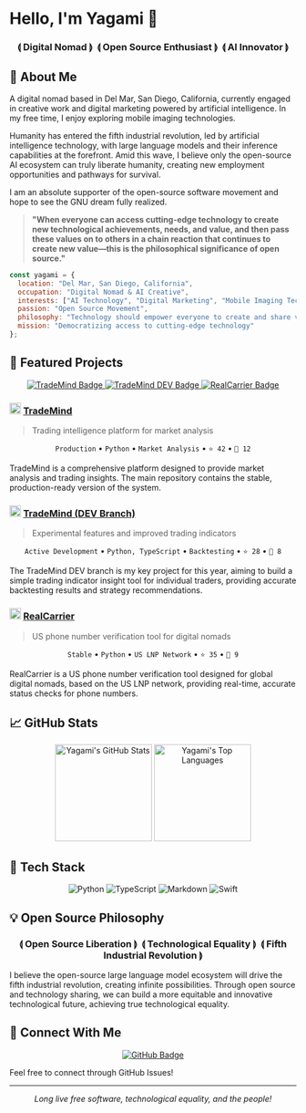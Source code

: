# Hello, I'm Yagami 👋

<div align="center">
  <h3>
    <b>⟬</b> Digital Nomad <b>⟭</b>&nbsp;&nbsp;<b>⟬</b> Open Source Enthusiast <b>⟭</b>&nbsp;&nbsp;<b>⟬</b> AI Innovator <b>⟭</b>
  </h3>
</div>

## 🌊 About Me

A digital nomad based in Del Mar, San Diego, California, currently engaged in creative work and digital marketing powered by artificial intelligence. In my free time, I enjoy exploring mobile imaging technologies.

Humanity has entered the fifth industrial revolution, led by artificial intelligence technology, with large language models and their inference capabilities at the forefront. Amid this wave, I believe only the open-source AI ecosystem can truly liberate humanity, creating new employment opportunities and pathways for survival.

I am an absolute supporter of the open-source software movement and hope to see the GNU dream fully realized.

> **"When everyone can access cutting-edge technology to create new technological achievements, needs, and value, and then pass these values on to others in a chain reaction that continues to create new value—this is the philosophical significance of open source."**

```javascript
const yagami = {
  location: "Del Mar, San Diego, California",
  occupation: "Digital Nomad & AI Creative",
  interests: ["AI Technology", "Digital Marketing", "Mobile Imaging Tech"],
  passion: "Open Source Movement",
  philosophy: "Technology should empower everyone to create and share value",
  mission: "Democratizing access to cutting-edge technology"
};
```

## 🚀 Featured Projects

<div align="center">
  <a href="https://github.com/yagami1997/TradeMind">
    <img src="https://img.shields.io/badge/TradeMind-Main_Project-4682B4?style=for-the-badge&logo=github" alt="TradeMind Badge"/>
  </a>
  <a href="https://github.com/yagami1997/TradeMind/tree/dev">
    <img src="https://img.shields.io/badge/TradeMind_DEV-Featured_Branch-5F9EA0?style=for-the-badge&logo=github" alt="TradeMind DEV Badge"/>
  </a>
  <a href="https://github.com/yagami1997/RealCarrier">
    <img src="https://img.shields.io/badge/RealCarrier-Secondary_Project-9370DB?style=for-the-badge&logo=github" alt="RealCarrier Badge"/>
  </a>
</div>

### <img src="https://img.shields.io/badge/📊-4682B4" alt="Chart Icon" height="20"/> [TradeMind](https://github.com/yagami1997/TradeMind)

> Trading intelligence platform for market analysis

<div align="center">
  <code>Production</code> •
  <code>Python</code> •
  <code>Market Analysis</code> •
  <code>⭐ 42</code> •
  <code>🔱 12</code>
</div>

TradeMind is a comprehensive platform designed to provide market analysis and trading insights. The main repository contains the stable, production-ready version of the system.

### <img src="https://img.shields.io/badge/🔬-5F9EA0" alt="Lab Icon" height="20"/> [TradeMind (DEV Branch)](https://github.com/yagami1997/TradeMind/tree/dev)

> Experimental features and improved trading indicators

<div align="center">
  <code>Active Development</code> •
  <code>Python, TypeScript</code> •
  <code>Backtesting</code> •
  <code>⭐ 28</code> •
  <code>🔱 8</code>
</div>

The TradeMind DEV branch is my key project for this year, aiming to build a simple trading indicator insight tool for individual traders, providing accurate backtesting results and strategy recommendations.

### <img src="https://img.shields.io/badge/🌐-9370DB" alt="Globe Icon" height="20"/> [RealCarrier](https://github.com/yagami1997/RealCarrier)

> US phone number verification tool for digital nomads

<div align="center">
  <code>Stable</code> •
  <code>Python</code> •
  <code>US LNP Network</code> •
  <code>⭐ 35</code> •
  <code>🔱 9</code>
</div>

RealCarrier is a US phone number verification tool designed for global digital nomads, based on the US LNP network, providing real-time, accurate status checks for phone numbers.

## 📈 GitHub Stats

<div align="center">
  <img src="https://github-readme-stats.vercel.app/api?username=yagami1997&show_icons=true&theme=tokyonight&hide_border=true" alt="Yagami's GitHub Stats" height="170"/>
  <img src="https://github-readme-stats.vercel.app/api/top-langs/?username=yagami1997&layout=compact&theme=tokyonight&hide_border=true" alt="Yagami's Top Languages" height="170"/>
</div>

## 🔧 Tech Stack

<div align="center">

![Python](https://img.shields.io/badge/python-3670A0?style=for-the-badge&logo=python&logoColor=ffdd54)
![TypeScript](https://img.shields.io/badge/typescript-%23007ACC.svg?style=for-the-badge&logo=typescript&logoColor=white)
![Markdown](https://img.shields.io/badge/markdown-%23000000.svg?style=for-the-badge&logo=markdown&logoColor=white)
![Swift](https://img.shields.io/badge/swift-F54A2A?style=for-the-badge&logo=swift&logoColor=white)

</div>

## 💡 Open Source Philosophy

<div align="center">
  <h3>
    <b>⟬</b> Open Source Liberation <b>⟭</b>&nbsp;&nbsp;<b>⟬</b> Technological Equality <b>⟭</b>&nbsp;&nbsp;<b>⟬</b> Fifth Industrial Revolution <b>⟭</b>
  </h3>
</div>

I believe the open-source large language model ecosystem will drive the fifth industrial revolution, creating infinite possibilities. Through open source and technology sharing, we can build a more equitable and innovative technological future, achieving true technological equality.

## 💬 Connect With Me

<div align="center">
  <a href="https://github.com/yagami1997">
    <img src="https://img.shields.io/badge/GitHub-Follow-6495ED?style=for-the-badge&logo=github" alt="GitHub Badge"/>
  </a>
</div>

Feel free to connect through GitHub Issues!

---

<div align="center">
  <i>Long live free software, technological equality, and the people!</i>
</div>
